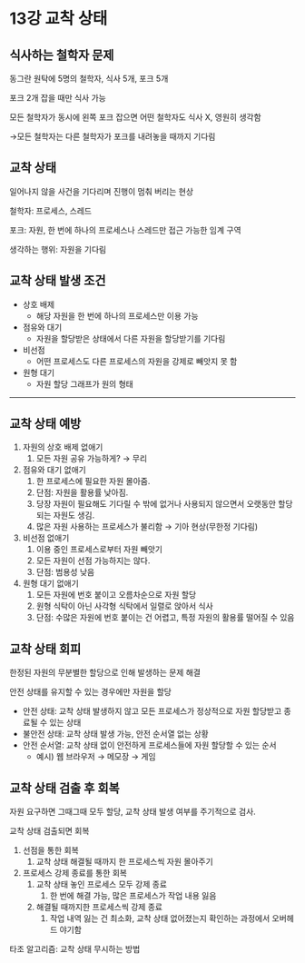 # 13강 교착 상태

## 식사하는 철학자 문제

동그란 원탁에 5명의 철학자, 식사 5개, 포크 5개

포크 2개 잡을 때만 식사 가능

모든 철학자가 동시에 왼쪽 포크 잡으면 어떤 철학자도 식사 X, 영원히 생각함

→모든 철학자는 다른 철학자가 포크를 내려놓을 때까지 기다림

## 교착 상태

일어나지 않을 사건을 기다리며 진행이 멈춰 버리는 현상

철학자: 프로세스, 스레드

포크: 자원, 한 번에 하나의 프로세스나 스레드만 접근 가능한 임계 구역

생각하는 행위: 자원을 기다림

## 교착 상태 발생 조건

- 상호 배제
    - 해당 자원을 한 번에 하나의 프로세스만 이용 가능
- 점유와 대기
    - 자원을 할당받은 상태에서 다른 자원을 할당받기를 기다림
- 비선점
    - 어떤 프로세스도 다른 프로세스의 자원을 강제로 빼앗지 못 함
- 원형 대기
    - 자원 할당 그래프가 원의 형태

---

## 교착 상태 예방

1. 자원의 상호 배제 없애기
    1. 모든 자원 공유 가능하게? → 무리
2. 점유와 대기 없애기
    1. 한 프로세스에 필요한 자원 몰아줌. 
    2. 단점: 자원을 활용률 낮아짐. 
    3. 당장 자원이 필요해도 기다릴 수 밖에 없거나 사용되지 않으면서 오랫동안 할당되는 자원도 생김.
    4. 많은 자원 사용하는 프로세스가 불리함 → 기아 현상(무한정 기다림)
3. 비선점 없애기
    1. 이용 중인 프로세스로부터 자원 빼앗기
    2. 모든 자원이 선점 가능하지는 않다. 
    3. 단점: 범용성 낮음
4. 원형 대기 없애기
    1. 모든 자원에 번호 붙이고 오름차순으로 자원 할당
    2. 원형 식탁이 아닌 사각형 식탁에서 일렬로 앉아서 식사
    3. 단점: 수많은 자원에 번호 붙이는 건 어렵고, 특정 자원의 활용률 떨어질 수 있음

## 교착 상태 회피

한정된 자원의 무분별한 할당으로 인해 발생하는 문제 해결

안전 상태를 유지할 수 있는 경우에만 자원을 할당

- 안전 상태: 교착 상태 발생하지 않고 모든 프로세스가 정상적으로 자원 할당받고 종료될 수 있는 상태
- 불안전 상태: 교착 상태 발생 가능, 안전 순서열 없는 상황
- 안전 순서열: 교착 상태 없이 안전하게 프로세스들에 자원 할당할 수 있는 순서
    - 예시) 웹 브라우저 → 메모장 → 게임

## 교착 상태 검출 후 회복

자원 요구하면 그때그때 모두 할당, 교착 상태 발생 여부를 주기적으로 검사. 

교착 상태 검출되면 회복

1. 선점을 통한 회복
    1. 교착 상태 해결될 때까지 한 프로세스씩 자원 몰아주기
2. 프로세스 강제 종료를 통한 회복
    1. 교착 상태 놓인 프로세스 모두 강제 종료
        1. 한 번에 해결 가능, 많은 프로세스가 작업 내용 잃음
    2. 해결될 때까지한 프로세스씩 강제 종료
        1. 작업 내역 잃는 건 최소화, 교착 상태 없어졌는지 확인하는 과정에서 오버헤드 야기함

타조 알고리즘: 교착 상태 무시하는 방법
